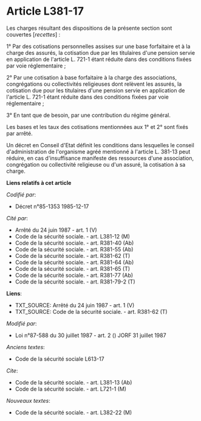 # Article L381-17

Les charges résultant des dispositions de la présente section sont couvertes [*recettes*] :

1° Par des cotisations personnelles assises sur une base forfaitaire et à la charge des assurés, la cotisation due par les
titulaires d'une pension servie en application de l'article L. 721-1 étant réduite dans des conditions fixées par voie
réglementaire ;

2° Par une cotisation à base forfaitaire à la charge des associations, congrégations ou collectivités religieuses dont
relèvent les assurés, la cotisation due pour les titulaires d'une pension servie en application de l'article L. 721-1 étant
réduite dans des conditions fixées par voie réglementaire ;

3° En tant que de besoin, par une contribution du régime général.

Les bases et les taux des cotisations mentionnées aux 1° et 2° sont fixés par arrêté.

Un décret en Conseil d'Etat définit les conditions dans lesquelles le conseil d'administration de l'organisme agréé mentionné
à l'article L. 381-13 peut réduire, en cas d'insuffisance manifeste des ressources d'une association, congrégation ou
collectivité religieuse ou d'un assuré, la cotisation à sa charge.

**Liens relatifs à cet article**

_Codifié par_:

  - Décret n°85-1353 1985-12-17

_Cité par_:

  - Arrêté du 24 juin 1987 - art. 1 (V)
  - Code de la sécurité sociale. - art. L381-12 (M)
  - Code de la sécurité sociale. - art. R381-40 (Ab)
  - Code de la sécurité sociale. - art. R381-55 (Ab)
  - Code de la sécurité sociale. - art. R381-62 (T)
  - Code de la sécurité sociale. - art. R381-64 (Ab)
  - Code de la sécurité sociale. - art. R381-65 (T)
  - Code de la sécurité sociale. - art. R381-77 (Ab)
  - Code de la sécurité sociale. - art. R381-79-2 (T)

**Liens**:

  - TXT_SOURCE: Arrêté du 24 juin 1987 - art. 1 (V)
  - TXT_SOURCE: Code de la sécurité sociale. - art. R381-62 (T)

_Modifié par_:

  - Loi n°87-588 du 30 juillet 1987 - art. 2 () JORF 31 juillet 1987

_Anciens textes_:

  - Code de la sécurité sociale L613-17

_Cite_:

  - Code de la sécurité sociale. - art. L381-13 (Ab)
  - Code de la sécurité sociale. - art. L721-1 (M)

_Nouveaux textes_:

  - Code de la sécurité sociale. - art. L382-22 (M)
